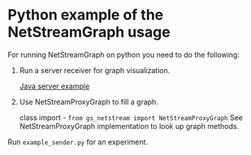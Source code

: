 # Python example of the NetStreamGraph usage

For running NetStreamGraph on python you need to do the following:
1. Run a server receiver for graph visualization.
   
    [Java server example](https://github.com/max-kalganov/graph_stream_server)
2. Use NetStreamProxyGraph to fill a graph. 
   
   class import - `from gs_netstream import NetStreamProxyGraph`
   See NetStreamProxyGraph implementation to look up graph methods.

Run `example_sender.py` for an experiment.